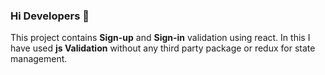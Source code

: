 ### Hi Developers 👋

This project contains **Sign-up** and **Sign-in** validation using react.
In this I have used **js Validation** without any third party package or redux for state management.
